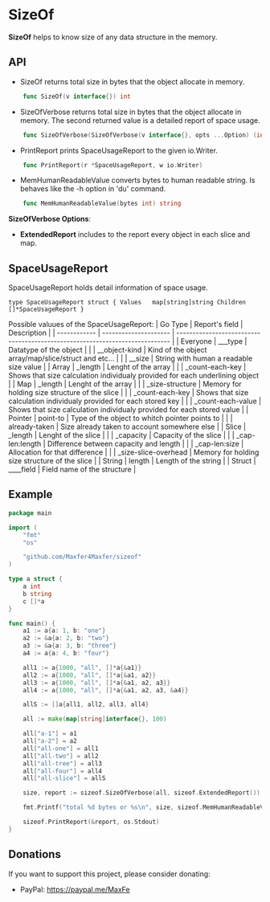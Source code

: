 # SizeOf
**SizeOf** helps to know size of any data structure in the memory. 

## API 
* SizeOf returns total size in bytes that the object allocate in memory.  
```go
    func SizeOf(v interface{}) int 
```
* SizeOfVerbose returns total size in bytes that the object allocate in memory. The second returned value is a detailed report of space usage.  
```go
    func SizeOfVerbose(SizeOfVerbose(v interface{}, opts ...Option) (int, SpaceUsageReport) 
```
* PrintReport prints SpaceUsageReport to the given io.Writer.  
```go
    func PrintReport(r *SpaceUsageReport, w io.Writer) 
```
* MemHumanReadableValue converts bytes to human readable string. Is behaves like the -h option in 'du' command.  
```go
    func MemHumanReadableValue(bytes int) string 
```

**SizeOfVerbose Options**:
 * **ExtendedReport** includes to the report every object in each slice and map.

## SpaceUsageReport 
SpaceUsageReport holds detail information of space usage.

`
    type SpaceUsageReport struct {
        Values   map[string]string
        Children []*SpaceUsageReport
    }
`

Possible valuues of the SpaceUsageReport:
| Go Type      | Report's field        | Description  |
| ------------ | --------------------- | ---------------------------------------------------------------------------- |
| Everyone     | \___type              | Datatype of the object                                                       |
|              | \__object-kind        | Kind of the object array/map/slice/struct and etc...                         |
|              | \__size               | String with human a readable size value                                      |
| Array        | \_length              | Lenght of the array                                                          |
|              | \_count-each-key      | Shows that size calculation individualy provided for each underlining object |
| Map          | \_length              | Lenght of the array                                                          |
|              | \_size-structure      | Memory for holding size structure of the slice                               |
|              | \_count-each-key      | Shows that size calculation individualy provided for each stored key         |
|              | \_count-each-value    | Shows that size calculation individualy provided for each stored value       |
| Pointer      | point-to              | Type of the object to whitch pointer points to                               |
|              | already-taken         | Size already taken to account somewhere else                                 |
| Slice        | \_length              | Lenght of the slice                                                          |
|              | \_capacity            | Capacity of the slice                                                        |
|              | \_cap-len:length      | Difference between capacity and length                                       |
|              | \_cap-len:size        | Allocation for that difference                                               |
|              | \_size-slice-overhead | Memory for holding size structure of the slice                               |
| String       | length                | Length of the string                                                         |
| Struct       | \____field            | Field name of the structure                                                  |

## Example 
```go
package main

import (
	"fmt"
	"os"

	"github.com/Maxfer4Maxfer/sizeof"
)

type a struct {
	a int
	b string
	c []*a
}

func main() {
	a1 := a{a: 1, b: "one"}
	a2 := &a{a: 2, b: "two"}
	a3 := &a{a: 3, b: "three"}
	a4 := a{a: 4, b: "four"}

	all1 := a{1000, "all", []*a{&a1}}
	all2 := a{1000, "all", []*a{&a1, a2}}
	all3 := a{1000, "all", []*a{&a1, a2, a3}}
	all4 := a{1000, "all", []*a{&a1, a2, a3, &a4}}

	allS := []a{all1, all2, all3, all4}

	all := make(map[string]interface{}, 100)

	all["a-1"] = a1
	all["a-2"] = a2
	all["all-one"] = all1
	all["all-two"] = all2
	all["all-tree"] = all3
	all["all-four"] = all4
	all["all-slice"] = allS

	size, report := sizeof.SizeOfVerbose(all, sizeof.ExtendedReport())

	fmt.Printf("total %d bytes or %s\n", size, sizeof.MemHumanReadableValue(size))

	sizeof.PrintReport(&report, os.Stdout)
}
```

## Donations
 If you want to support this project, please consider donating:
 * PayPal: https://paypal.me/MaxFe

